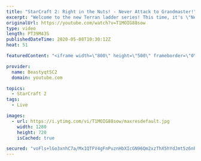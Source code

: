 ```yaml
---
title: "StarCraft 2: Right in the Nuts! - Never Attack to Grandmaster!"
excerpt: "Welcome to the new Terran ladder series! This time, it's \"Never Attack to Grandmaster!\" In this challenge, I play as Terran on the EU ladder, and in every game I'm not allowed to attack with any units except for using Ghosts. I'm allowed to make any army units for defending, as long as I don't attack"
originalUrl: https://youtube.com/watch?v=T1MOIG88sow
type: video
length: PT39M43S
publishedDateTime: 2020-05-08T10:30:12Z
heat: 51

featuredContent: "<iframe width=\"800\" height=\"500\" frameborder=\"0\" src=\"https://www.youtube.com/embed/T1MOIG88sow\" allow=\"accelerometer; autoplay; encrypted-media; gyroscope; picture-in-picture\" allowfullscreen></iframe>"

provider:
  name: BeastyqtSC2
  domain: youtube.com

topics:
  - StarCraft 2
tags:
  - Live

images:
  - url: https://i.ytimg.com/vi/T1MOIG88sow/maxresdefault.jpg
    width: 1280
    height: 720
    isCached: true

secured: "voFls+lGo3xnhC7a/Mx1QTFV4gFnPuznHbXIcGN96Qm2xzThX5hYdJmt5z6nPwFeJIfXKqF/Vh5Q5vbnfN7AvGP6S01DjkztuPSnIquknF8BeCzvjNH6oFWHwCZngjh30BA410hFv0eDlKBp5JzSQzsARWgsRVcNV0fbHOdmzVZ2SDfJ00cg3WFUia8XSVdKfS9e1ZMb+XEZPgLs3t/g+UMH7G0AdJAIgNwGmvVPsVYFS0AUmnzrm0cm2CWcV8SwfjFJrhdgVZtoeJ3PfJectHcRLgm94+0S2DYK4yvlqk1B38+mxmpUfx/yHjewA/oXLAYJ+JIfhkfOFO+GXjwqy3CaKHSNDVKkDSrk5UPujA4v7ZVgOO/Lqv9uIJ1KmcQttJPwF+T3EkZRZ/4WrdivjBsqlmUt1seqPmJ16QM049E=;VcD+U9am6LkHvm+M2CkLFg=="
---
```


